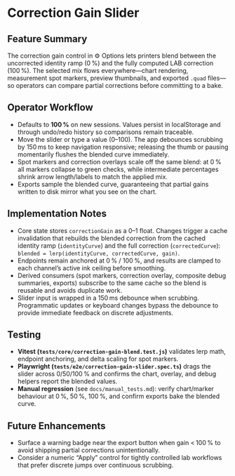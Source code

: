 # Correction Gain Slider

## Feature Summary
The correction gain control in ⚙️ Options lets printers blend between the uncorrected identity ramp (0 %) and the fully computed LAB correction (100 %). The selected mix flows everywhere—chart rendering, measurement spot markers, preview thumbnails, and exported `.quad` files—so operators can compare partial corrections before committing to a bake.

## Operator Workflow
- Defaults to **100 %** on new sessions. Values persist in localStorage and through undo/redo history so comparisons remain traceable.
- Move the slider or type a value (0–100). The app debounces scrubbing by 150 ms to keep navigation responsive; releasing the thumb or pausing momentarily flushes the blended curve immediately.
- Spot markers and correction overlays scale off the same blend: at 0 % all markers collapse to green checks, while intermediate percentages shrink arrow length/labels to match the applied mix.
- Exports sample the blended curve, guaranteeing that partial gains written to disk mirror what you see on the chart.

## Implementation Notes
- Core state stores `correctionGain` as a 0–1 float. Changes trigger a cache invalidation that rebuilds the blended correction from the cached identity ramp (`identityCurve`) and the full correction (`correctedCurve`):  
  `blended = lerp(identityCurve, correctedCurve, gain)`.
- Endpoints remain anchored at 0 % / 100 %, and results are clamped to each channel’s active ink ceiling before smoothing.
- Derived consumers (spot markers, correction overlay, composite debug summaries, exports) subscribe to the same cache so the blend is reusable and avoids duplicate work.
- Slider input is wrapped in a 150 ms debounce when scrubbing. Programmatic updates or keyboard changes bypass the debounce to provide immediate feedback on discrete adjustments.

## Testing
- **Vitest (`tests/core/correction-gain-blend.test.js`)** validates lerp math, endpoint anchoring, and delta scaling for spot markers.
- **Playwright (`tests/e2e/correction-gain-slider.spec.ts`)** drags the slider across 0/50/100 % and confirms the chart, overlay, and debug helpers report the blended values.
- **Manual regression** (see `docs/manual_tests.md`): verify chart/marker behaviour at 0 %, 50 %, 100 %, and confirm exports bake the blended curve.

## Future Enhancements
- Surface a warning badge near the export button when gain < 100 % to avoid shipping partial corrections unintentionally.
- Consider a numeric “Apply” control for tightly controlled lab workflows that prefer discrete jumps over continuous scrubbing.
